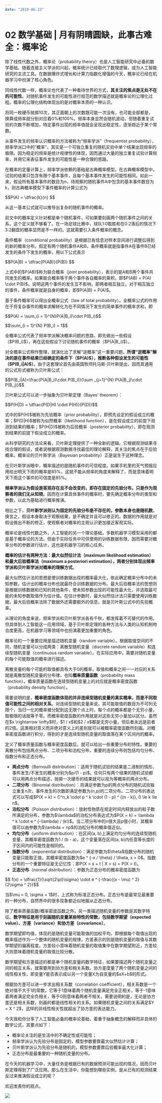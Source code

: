 ```yaml
---
date: "2019-06-23"
---  
```

      
# 02 数学基础 | 月有阴晴圆缺，此事古难全：概率论
除了线性代数之外，概率论（probability theory）也是人工智能研究中必备的数学基础。随着连接主义学派的兴起，概率统计已经取代了数理逻辑，成为人工智能研究的主流工具。在数据爆炸式增长和计算力指数化增强的今天，概率论已经在机器学习中扮演了核心角色。

同线性代数一样，概率论也代表了一种看待世界的方式，**其关注的焦点是无处不在的可能性**。对随机事件发生的可能性进行规范的数学描述就是概率论的公理化过程。概率的公理化结构体现出的是对概率本质的一种认识。

将同一枚硬币抛掷10次，其正面朝上的次数既可能一次没有，也可能全部都是，换算成频率就分别对应着0\%和100\%。频率本身显然会随机波动，但随着重复试验的次数不断增加，特定事件出现的频率值就会呈现出稳定性，逐渐趋近于某个常数。

从事件发生的频率认识概率的方法被称为“频率学派”（frequentist probability），频率学派口中的“概率”，其实是一个可独立重复的随机实验中单个结果出现频率的极限。因为稳定的频率是统计规律性的体现，因而通过大量的独立重复试验计算频率，并用它来表征事件发生的可能性是一种合理的思路。

在概率的定量计算上，频率学派依赖的基础是古典概率模型。在古典概率模型中，试验的结果只包含有限个基本事件，且每个基本事件发生的可能性相同。如此一来，假设所有基本事件的数目为n，待观察的随机事件A中包含的基本事件数目为k，则古典概率模型下事件概率的计算公式为

\$\$P\(A\) = \\dfrac\{k\}\{n\} \$\$

从这一基本公式就可以推导出复杂的随机事件的概率。

前文中的概率定义针对都是单个随机事件，可如果要刻画两个随机事件之间的关系，这个定义就不够看了。在一场足球比赛中，球队1:0取胜和在0:2落后的情况下3:2翻盘的概率显然是不一样的。这就需要引入条件概率的概念。

<!-- [[[read_end]]] -->

条件概率（conditional probability）是根据已有信息对样本空间进行调整后得到的新的概率分布。假定有两个随机事件A和B，条件概率就是指事件A在事件B已经发生的条件下发生的概率，用以下公式表示

\$\$P\(A|B\) = \\dfrac\{P\(AB\)\}\{P\(B\)\} \$\$

上式中的\$P\(AB\)\$称为联合概率（joint probability），表示的是A和B两个事件共同发生的概率。如果联合概率等于两个事件各自概率的乘积，即\$P\(AB\) = P\(A\) \\cdot P\(B\)\$，说明这两个事件的发生互不影响，即两者相互独立。对于相互独立的事件，条件概率就是自身的概率，即\$P\(A|B\) = P\(A\)\$。

基于条件概率可以得出全概率公式（law of total probability）。全概率公式的作用在于将复杂事件的概率求解转化为在不同情况下发生的简单事件的概率求和，即

\$\$P\(A\) = \\sum\_\{i = 1\}\^\{N\}P\(A|B\_i\)\\cdot P\(B\_i\)\$\$

\$\$\\sum\_\{i = 1\}\^\{N\} P\(B\_i\) = 1\$\$

全概率公式代表了频率学派解决概率问题的思路，即先做出一些假设（\$P\(B\_i\)\$），再在这些假设下讨论随机事件的概率（\$P\(A|B\_i\)\$）。

对全概率公式稍作整理，就演化出了求解“逆概率”这一重要问题。**所谓“逆概率”解决的是在事件结果已经确定的条件下（\$P\(A\)\$），推断各种假设发生的可能性（\$P\(B\_i|A\)\$）**。由于这套理论首先由英国牧师托马斯·贝叶斯提出，因而其通用的公式形式被称为贝叶斯公式：

\$\$P\(B\_i|A\)=\\frac\{P\(A|B\_i\)\\cdot P\(B\_i\)\}\{\\sum \_\{j=1\}\^\{N\} P\(A|B\_j\)\\cdot P\(B\_j\)\}\$\$

贝叶斯公式可以进一步抽象为贝叶斯定理（Bayes' theorem）：

\$\$P\(H|D\) = \\dfrac\{P\(D|H\) \\cdot P\(H\)\}\{P\(D\)\}\$\$

式中的\$P\(H\)\$被称为先验概率（prior probability），即预先设定的假设成立的概率；\$P\(D|H\)\$被称为似然概率（likelihood function），是在假设成立的前提下观测到结果的概率；\$P\(H|D\)\$被称为后验概率（posterior probability），即在观测到结果的前提下假设成立的概率。

从科学研究的方法论来看，贝叶斯定理提供了一种全新的逻辑。它根据观测结果寻找合理的假设，或者说根据观测数据寻找最佳的理论解释，其关注的焦点在于后验概率。概率论的贝叶斯学派（Bayesian probability）正是诞生于这种理念。

在贝叶斯学派眼中，概率描述的是随机事件的可信程度。如果手机里的天气预报应用给出明天下雨的概率是85\%，这就不能从频率的角度来解释了，而是意味着明天下雨这个事件的可信度是85\%。

**频率学派认为假设是客观存在且不会改变的，即存在固定的先验分布，只是作为观察者的我们无从知晓**。因而在计算具体事件的概率时，要先确定概率分布的类型和参数，以此为基础进行概率推演。

相比之下，**贝叶斯学派则认为固定的先验分布是不存在的，参数本身也是随机数**。换言之，假设本身取决于观察结果，是不确定并且可以修正的。数据的作用就是对假设做出不断的修正，使观察者对概率的主观认识更加接近客观实际。

概率论是线性代数之外，人工智能的另一个理论基础，多数机器学习模型采用的都是基于概率论的方法。但由于实际任务中可供使用的训练数据有限，因而需要对概率分布的参数进行估计，这也是机器学习的核心任务。

**概率的估计有两种方法：最大似然估计法（maximum likelihood estimation）和最大后验概率法（maximum a posteriori estimation），两者分别体现出频率学派和贝叶斯学派对概率的理解方式**。

最大似然估计法的思想是使训练数据出现的概率最大化，依此确定概率分布中的未知参数，估计出的概率分布也就最符合训练数据的分布。最大后验概率法的思想则是根据训练数据和已知的其他条件，使未知参数出现的可能性最大化，并选取最可能的未知参数取值作为估计值。在估计参数时，最大似然估计法只需要使用训练数据，最大后验概率法除了数据外还需要额外的信息，就是贝叶斯公式中的先验概率。

从理论的角度来说，频率学派和贝叶斯学派各有千秋，都发挥着不可替代的作用。但具体到人工智能这一应用领域，基于贝叶斯定理的各种方法与人类的认知机制吻合度更高，在机器学习等领域中也扮演着更加重要的角色。

概率论的一个重要应用是描述随机变量（random variable）。根据取值空间的不同，随机变量可以分成两类：离散型随机变量（discrete random variable）和连续型随机变量（continuous random variable）。在实际应用中，需要对随机变量的每个可能取值的概率进行描述。

离散变量的每个可能的取值都具有大于0的概率，取值和概率之间一一对应的关系就是离散型随机变量的分布律，也叫**概率质量函数**（probability mass function）。概率质量函数在连续型随机变量上的对应就是概率密度函数（probability density function）。

需要说明的是，**概率密度函数体现的并非连续型随机变量的真实概率，而是不同取值可能性之间的相对关系**。对连续型随机变量来说，其可能取值的数目为不可列无限个，当归一化的概率被分配到这无限个点上时，每个点的概率都是个无穷小量，取极限的话就等于零。而概率密度函数的作用就是对这些无穷小量加以区分。虽然在\$x \\rightarrow \\infty\$时，\$1 / x\$和\$2 / x\$都是无穷小量，但后者永远是前者的2倍。这类相对意义而非绝对意义上的差别就可以被概率密度函数所刻画。对概率密度函数进行积分，得到的才是连续型随机变量的取值落在某个区间内的概率。

定义了概率质量函数与概率密度函数后，就可以给出一些重要分布的特性。重要的离散分布包括两点分布、二项分布和泊松分布，重要的连续分布则包括均匀分布、指数分布和正态分布。

* **两点分布**（Bernoulli distribution）：适用于随机试验的结果是二进制的情形，事件发生/不发生的概率分别为\$p/\(1 - p\)\$。任何只有两个结果的随机试验都可以用两点分布描述，抛掷一次硬币的结果就可以视为等概率的两点分布。
* **二项分布**（Binomial distribution）：将满足参数为p的两点分布的随机试验独立重复n次，事件发生的次数即满足参数为\(n,p\)的二项分布。二项分布的表达式可以写成\$P\(X = k\) = C\^n\_k \\cdot p \^ k \\cdot \(1 - p\) \^ \{\(n - k\)\}, 0 \\le k \\le n\$。
* **泊松分布**（Poisson distribution）：放射性物质在规定时间内释放出的粒子数所满足的分布，参数为\$\\lambda\$的泊松分布表达式为\$P\(X = k\) = \\lambda \^ k \\cdot e \^ \{-\\lambda\} / \(k\!\)\$。当二项分布中的n很大且p很小时，其概率值可以由参数为\$\\lambda = np\$的泊松分布的概率值近似。
* **均匀分布**（uniform distribution）：在区间\(a, b\)上满足均匀分布的连续型随机变量，其概率密度函数为1 / \(b - a\)，这个变量落在区间\(a, b\)内任意等长度的子区间内的可能性是相同的。
* **指数分布**（exponential distribution）：满足参数为\$\\theta\$指数分布的随机变量只能取正值，其概率密度函数为\$e \^ \{-x / \\theta\} / \\theta, x > 0\$。指数分布的一个重要特征是无记忆性：即P\(X > s + t | X > s\) = P\(X > t\)。
* **正态分布**（normal distribution）：参数为正态分布的概率密度函数为

\$\$ f\(x\) = \\dfrac\{1\}\{\\sqrt\{2\\pi\}\\sigma\} \\cdot e \^ \{-\\frac\{\(x \- \\mu\) \^ 2\}\{2\\sigma \^ 2\}\}\$\$

当\$\\mu = 0, \\sigma = 1\$时，上式称为标准正态分布。正态分布是最常见最重要的一种分布，自然界中的很多现象都近似地服从正态分布。

除了概率质量函数/概率密度函数之外，另一类描述随机变量的参数是其数字特征。**数字特征是用于刻画随机变量某些特性的常数，包括数学期望（expected value）、方差（variance）和协方差（covariance）**。

数学期望即均值，体现的是随机变量可能取值的加权平均，即根据每个取值出现的概率描述作为一个整体的随机变量的规律。方差表示的则是随机变量的取值与其数学期望的偏离程度。方差较小意味着随机变量的取值集中在数学期望附近，方差较大则意味着随机变量的取值比较分散。

数学期望和方差描述的都是单个随机变量的数字特征，如果要描述两个随机变量之间的相互关系，就需要用到协方差和相关系数。协方差度量了两个随机变量之间的线性相关性，即变量Y能否表示成以另一个变量X为自变量的\$aX+b\$的形式。

根据协方差可以进一步求出相关系数（correlation coefficient），相关系数是一个绝对值不大于1的常数，它等于1意味着两个随机变量满足完全正相关，等于-1意味着两者满足完全负相关，等于0则意味着两者不相关。需要说明的是，无论是协方差还是相关系数，刻画的都是线性相关的关系。如果随机变量之间的关系满足\$Y = X \^ 2\$，这样的非线性相关性就超出了协方差的表达能力。

今天我和你分享了人工智能必备的概率论基础，着重于抽象概念的解释而非具体的数学公式，其要点如下：

* 概率论关注的是生活中的不确定性或可能性；
* 频率学派认为先验分布是固定的，模型参数要靠最大似然估计计算；
* 贝叶斯学派认为先验分布是随机的，模型参数要靠后验概率最大化计算；
* 正态分布是最重要的一种随机变量的分布。

在今天的机器学习中，大量任务是根据已有的数据预测可能出现的情况，因而贝叶斯定理得到了广泛应用。那么在生活中，你能想到哪些实例，是从已有的观测结果反过来推演假设成立的呢？

欢迎发表你的观点。

![](./httpsstatic001geekbangorgresourceimage608760dfa8c61a5847be616f08d18b36a587.jpg)
